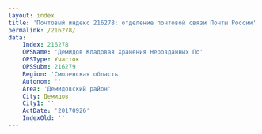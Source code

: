 ```yaml
---
layout: index
title: 'Почтовый индекс 216278: отделение почтовой связи Почты России'
permalink: /216278/
data:
    Index: 216278
    OPSName: 'Демидов Кладовая Хранения Нерозданных По'
    OPSType: Участок
    OPSSubm: 216279
    Region: 'Смоленская область'
    Autonom: ''
    Area: 'Демидовский район'
    City: Демидов
    City1: ''
    ActDate: '20170926'
    IndexOld: ''
---
```

